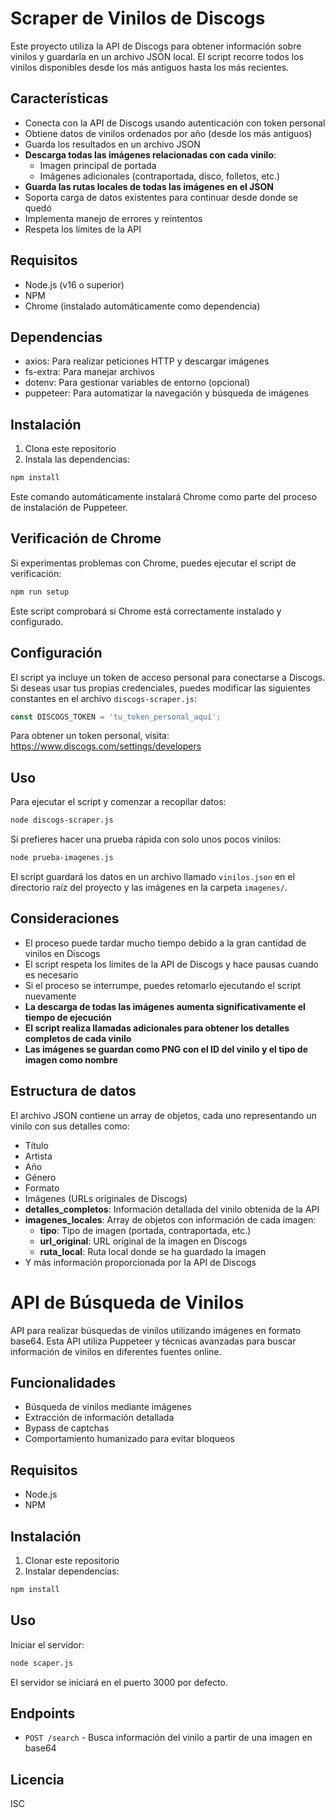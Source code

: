 # Scraper de Vinilos de Discogs

Este proyecto utiliza la API de Discogs para obtener información sobre vinilos y guardarla en un archivo JSON local. El script recorre todos los vinilos disponibles desde los más antiguos hasta los más recientes.

## Características

- Conecta con la API de Discogs usando autenticación con token personal
- Obtiene datos de vinilos ordenados por año (desde los más antiguos)
- Guarda los resultados en un archivo JSON
- **Descarga todas las imágenes relacionadas con cada vinilo**:
  - Imagen principal de portada
  - Imágenes adicionales (contraportada, disco, folletos, etc.)
- **Guarda las rutas locales de todas las imágenes en el JSON**
- Soporta carga de datos existentes para continuar desde donde se quedó
- Implementa manejo de errores y reintentos
- Respeta los límites de la API

## Requisitos

- Node.js (v16 o superior)
- NPM
- Chrome (instalado automáticamente como dependencia)

## Dependencias

- axios: Para realizar peticiones HTTP y descargar imágenes
- fs-extra: Para manejar archivos
- dotenv: Para gestionar variables de entorno (opcional)
- puppeteer: Para automatizar la navegación y búsqueda de imágenes

## Instalación

1. Clona este repositorio
2. Instala las dependencias:

```bash
npm install
```

Este comando automáticamente instalará Chrome como parte del proceso de instalación de Puppeteer.

## Verificación de Chrome

Si experimentas problemas con Chrome, puedes ejecutar el script de verificación:

```bash
npm run setup
```

Este script comprobará si Chrome está correctamente instalado y configurado.

## Configuración

El script ya incluye un token de acceso personal para conectarse a Discogs. Si deseas usar tus propias credenciales, puedes modificar las siguientes constantes en el archivo `discogs-scraper.js`:

```javascript
const DISCOGS_TOKEN = 'tu_token_personal_aquí';
```

Para obtener un token personal, visita: https://www.discogs.com/settings/developers

## Uso

Para ejecutar el script y comenzar a recopilar datos:

```bash
node discogs-scraper.js
```

Si prefieres hacer una prueba rápida con solo unos pocos vinilos:

```bash
node prueba-imagenes.js
```

El script guardará los datos en un archivo llamado `vinilos.json` en el directorio raíz del proyecto y las imágenes en la carpeta `imagenes/`.

## Consideraciones

- El proceso puede tardar mucho tiempo debido a la gran cantidad de vinilos en Discogs
- El script respeta los límites de la API de Discogs y hace pausas cuando es necesario
- Si el proceso se interrumpe, puedes retomarlo ejecutando el script nuevamente
- **La descarga de todas las imágenes aumenta significativamente el tiempo de ejecución**
- **El script realiza llamadas adicionales para obtener los detalles completos de cada vinilo**
- **Las imágenes se guardan como PNG con el ID del vinilo y el tipo de imagen como nombre**

## Estructura de datos

El archivo JSON contiene un array de objetos, cada uno representando un vinilo con sus detalles como:

- Título
- Artista
- Año
- Género
- Formato
- Imágenes (URLs originales de Discogs)
- **detalles_completos**: Información detallada del vinilo obtenida de la API
- **imagenes_locales**: Array de objetos con información de cada imagen:
  - **tipo**: Tipo de imagen (portada, contraportada, etc.)
  - **url_original**: URL original de la imagen en Discogs
  - **ruta_local**: Ruta local donde se ha guardado la imagen
- Y más información proporcionada por la API de Discogs

# API de Búsqueda de Vinilos

API para realizar búsquedas de vinilos utilizando imágenes en formato base64. Esta API utiliza Puppeteer y técnicas avanzadas para buscar información de vinilos en diferentes fuentes online.

## Funcionalidades

- Búsqueda de vinilos mediante imágenes
- Extracción de información detallada
- Bypass de captchas
- Comportamiento humanizado para evitar bloqueos

## Requisitos

- Node.js
- NPM

## Instalación

1. Clonar este repositorio
2. Instalar dependencias:

```bash
npm install
```

## Uso

Iniciar el servidor:

```bash
node scaper.js
```

El servidor se iniciará en el puerto 3000 por defecto.

## Endpoints

- `POST /search` - Busca información del vinilo a partir de una imagen en base64

## Licencia

ISC 